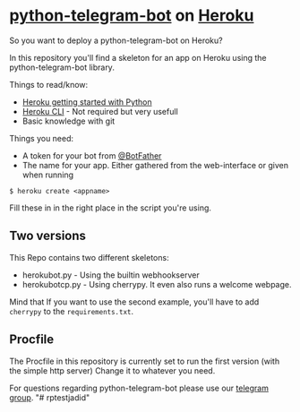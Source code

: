 # [python-telegram-bot](https://github.com/python-telegram-bot/python-telegram-bot/) on [Heroku](https://www.heroku.com/)

So you want to deploy a python-telegram-bot on Heroku?

In this repository you'll find a skeleton for an app on Heroku using the python-telegram-bot library.

Things to read/know:
* [Heroku getting started with Python](https://devcenter.heroku.com/articles/getting-started-with-python#introduction)
* [Heroku CLI](https://devcenter.heroku.com/categories/command-line) - Not required but very usefull
* Basic knowledge with git

Things you need:
* A token for your bot from [@BotFather](https://t.me/botfather)
* The name for your app. Either gathered from the web-interface or given when running

```
$ heroku create <appname>
```

Fill these in in the right place in the script you're using.

## Two versions
This Repo contains two different skeletons:
* herokubot.py - Using the builtin webhookserver
* herokubotcp.py - Using cherrypy. It even also runs a welcome webpage.

Mind that If you want to use the second example, you'll have to add `cherrypy` to the `requirements.txt`.

## Procfile
The Procfile in this repository is currently set to run the first version (with the simple http server) Change it to whatever you need.



For questions regarding python-telegram-bot please use our [telegram group](https://t.me/pythontelegrambotgroup).
"# rptestjadid" 
